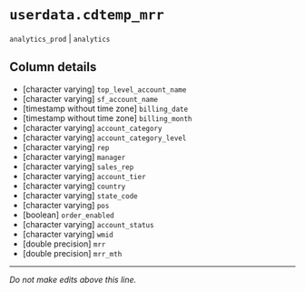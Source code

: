 # `userdata.cdtemp_mrr`
`analytics_prod` | `analytics`

## Column details
* [character varying] `top_level_account_name`
* [character varying] `sf_account_name`
* [timestamp without time zone] `billing_date`
* [timestamp without time zone] `billing_month`
* [character varying] `account_category`
* [character varying] `account_category_level`
* [character varying] `rep`
* [character varying] `manager`
* [character varying] `sales_rep`
* [character varying] `account_tier`
* [character varying] `country`
* [character varying] `state_code`
* [character varying] `pos`
* [boolean]   `order_enabled`
* [character varying] `account_status`
* [character varying] `wmid`
* [double precision] `mrr`
* [double precision] `mrr_mth`

-------------------------------------------------------------------------------
*Do not make edits above this line.*
